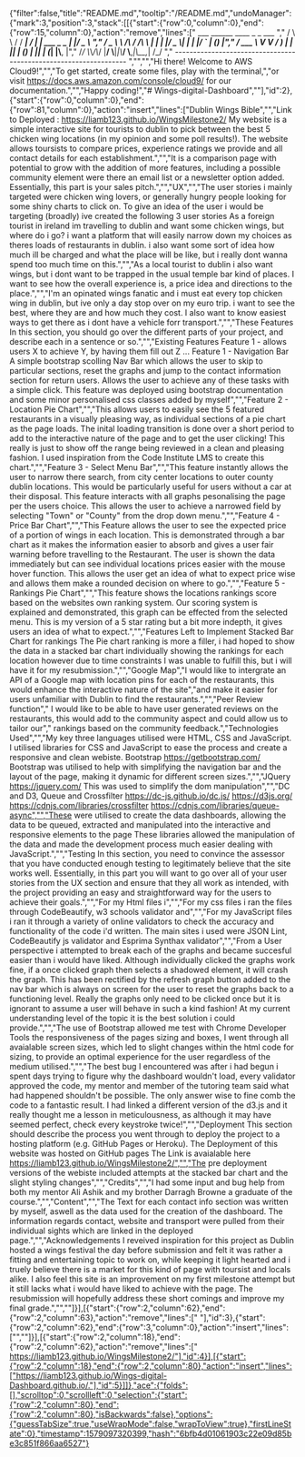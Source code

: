 {"filter":false,"title":"README.md","tooltip":"/README.md","undoManager":{"mark":3,"position":3,"stack":[[{"start":{"row":0,"column":0},"end":{"row":15,"column":0},"action":"remove","lines":["         ___        ______     ____ _                 _  ___  ","        / \\ \\      / / ___|   / ___| | ___  _   _  __| |/ _ \\ ","       / _ \\ \\ /\\ / /\\___ \\  | |   | |/ _ \\| | | |/ _` | (_) |","      / ___ \\ V  V /  ___) | | |___| | (_) | |_| | (_| |\\__, |","     /_/   \\_\\_/\\_/  |____/   \\____|_|\\___/ \\__,_|\\__,_|  /_/ "," ----------------------------------------------------------------- ","","","Hi there! Welcome to AWS Cloud9!","","To get started, create some files, play with the terminal,","or visit https://docs.aws.amazon.com/console/cloud9/ for our documentation.","","Happy coding!","# Wings-digital-Dashboard",""],"id":2},{"start":{"row":0,"column":0},"end":{"row":81,"column":0},"action":"insert","lines":["Dublin Wings Bible","","Link to Deployed : https://liamb123.github.io/WingsMilestone2/ My website is a simple interactive site for tourists to dublin to pick between the best 5 chicken wing locations (in my opinion and some poll results!). The website allows toursists to compare prices, experience ratings we provide and all contact details for each establishment.","","It is a comparison page with potential to grow with the addition of more features, including a possible community element were there an email list or a newsletter option added. Essentially, this part is your sales pitch.","","UX","","The user stories i mainly targeted were chicken wing lovers, or generally hungry people looking for some shiny charts to click on. To give an idea of the user i would be targeting (broadly) ive created the following 3 user stories As a foreign tourist in ireland im travelling to dublin and want some chicken wings, but where do i go? i want a platform that will easily narrow down my choices as theres loads of restaurants in dublin. i also want some sort of idea how much ill be charged and what the place will be like, but i really dont wanna spend too much time on this.","","As a local tourist to dublin i also want wings, but i dont want to be trapped in the usual temple bar kind of places. I want to see how the overall experience is, a price idea and directions to the place.","","I'm an opinated wings fanatic and i must eat every top chicken wing in dublin, but ive only a day stop over on my euro trip. i want to see the best, where they are and how much they cost. I also want to know easiest ways to get there as i dont have a vehicle forr transport.","","These Features In this section, you should go over the different parts of your project, and describe each in a sentence or so.","","Existing Features Feature 1 - allows users X to achieve Y, by having them fill out Z ... Feature 1 - Navigation Bar A simple bootstrap scolling Nav Bar which allows the user to skip to particular sections, reset the graphs and jump to the contact information section for return users. Allows the user to achieve any of these tasks with a simple click. This feature was deployed using bootstrap documentation and some minor personalised css classes added by myself","","Feature 2 - Location Pie Chart","","This allows users to easily see the 5 featured restaurants in a visually pleasing way, as individual sections of a pie chart as the page loads. The inital loading transition is done over a short period to add to the interactive nature of the page and to get the user clicking! This really is just to show off the range being reviewed in a clean and pleasing fashion. I used inspiration from the Code Institute LMS to create this chart.","","Feature 3 - Select Menu Bar","","This feature instantly allows the user to narrow there search, from city center locations to outer county dublin locations. This would be particularly useful for users without a car at their disposal. This feature interacts with all graphs pesonalising the page per the users choice. This allows the user to achieve a narrowed field by selecting \"Town\" or \"County\" from the drop down menu.","","Feature 4 - Price Bar Chart","","This Feature allows the user to see the expected price of a portion of wings in each location. This is demonstrated through a bar chart as it makes the information easier to absorb and gives a user fair warning before travelling to the Restaurant. The user is shown the data immediately but can see individual locations prices easier with the mouse hover function. This allows the user get an idea of what to expect price wise and allows them make a rounded decision on where to go.","","Feature 5 - Rankings Pie Chart","","This feature shows the locations rankings score based on the websites own ranking system. Our scoring system is explained and demonstrated, this graph can be effected from the selected menu. This is my version of a 5 star rating but a bit more indepth, it gives users an idea of what to expect.","","Features Left to Implement Stacked Bar Chart for rankings The Pie chart ranking is more a filler, i had hoped to show the data in a stacked bar chart individually showing the rankings for each location however due to time constraints I was unable to fulfill this, but i will have it for my resubmission.","","Google Map","I would like to intergrate an API of a Google map with location pins for each of the restaurants, this would enhance the interactive nature of the site","and make it easier for users unfamiliar with Dublin to find the restaurants.","","Peer Review function","    I would like to be able to have user generated reviews on the restaurants, this would add to the community aspect and could allow us to tailor our","    rankings based on the community feedback.","Technologies Used","","My key three languages utilised were HTML, CSS and JavaScript. I utilised libraries for CSS and JavaScript to ease the process and create a responsive and clean webiste. Bootstrap https://getbootstrap.com/ Bootstrap was utilised to help with simplifying the navigation bar and the layout of the page, making it dynamic for different screen sizes.","","JQuery https://jquery.com/ This was used to simplify the dom manipulation","","DC and D3, Queue and Crossfilter https://dc-js.github.io/dc.js/ https://d3js.org/ https://cdnjs.com/libraries/crossfilter https://cdnjs.com/libraries/queue-async","","These were utilised to create the data dashboards, allowing the data to be queued, extracted and manipulated into the interactive and responsive elements to the page These libraries allowed the manipulation of the data and made the development process much easier dealing with JavaScript.","","Testing In this section, you need to convince the assessor that you have conducted enough testing to legitimately believe that the site works well. Essentially, in this part you will want to go over all of your user stories from the UX section and ensure that they all work as intended, with the project providing an easy and straightforward way for the users to achieve their goals.","","For my Html files i","","For my css files i ran the files through CodeBeautify, w3 schools validator and","","For my JavaScript files i ran it through a variety of online validators to check the accuracy and functionality of the code i'd written. The main sites i used were JSON Lint, CodeBeautify js validator and Esprima Synthax validator","","From a User perspective i attempted to break each of the graphs and became succesful easier than i would have liked. Although individually clicked the graphs work fine, if a once clicked graph then selects a shadowed element, it will crash the graph. This has been rectified by the refresh graph button added to the nav bar which is always on screen for the user to reset the graphs back to a functioning level. Really the graphs only need to be clicked once but it is ignorant to assume a user will behave in such a kind fashion! At my current understanding level of the topic it is the best solution i could provide.","","The use of Bootstrap allowed me test with Chrome Developer Tools the responsiveness of the pages sizing and boxes, I went through all avaialable screen sizes, which led to slight changes within the html code for sizing, to provide an optimal experience for the user regardless of the medium utilised.","","The best bug I encountered was after i had begun i spent days trying to figure why the dashboard wouldn't load, every validator approved the code, my mentor and member of the tutoring team said what had happened shouldn't be possible. The only answer wise to fine comb the code to a fantastic result. I had linked a different version of the d3.js and it really thought me a lesson in meticulousness, as although it may have seemed perfect, check every keystroke twice!","","Deployment This section should describe the process you went through to deploy the project to a hosting platform (e.g. GitHub Pages or Heroku). The Deployment of this website was hosted on GitHub pages The Link is avaialable here https://liamb123.github.io/WingsMilestone2/","","The pre deployment versions of the webiste included attempts at the stacked bar chart and the slight styling changes","","Credits","","I had some input and bug help from both my mentor Ali Ashik and my brother Darragh Browne a graduate of the course.","","Content","","The Text for each contact info section was written by myself, aswell as the data used for the creation of the dashboard. The information regards contact, website and transport were pulled from their individual sights which are linked in the deployed page.","","Acknowledgements I reveived inspiration for this project as Dublin hosted a wings festival the day before submission and felt it was rather a fitting and entertaining topic to work on, while keeping it light hearted and i truely believe there is a market for this kind of page with toursist and locals alike. I also feel this site is an improvement on my first milestone attempt but it still lacks what i would have liked to achieve with the page. The resubmission will hopefully address these short comings and improve my final grade.","",""]}],[{"start":{"row":2,"column":62},"end":{"row":2,"column":63},"action":"remove","lines":[" "],"id":3},{"start":{"row":2,"column":62},"end":{"row":3,"column":0},"action":"insert","lines":["",""]}],[{"start":{"row":2,"column":18},"end":{"row":2,"column":62},"action":"remove","lines":[" https://liamb123.github.io/WingsMilestone2/"],"id":4}],[{"start":{"row":2,"column":18},"end":{"row":2,"column":80},"action":"insert","lines":["https://liamb123.github.io/Wings-digital-Dashboard.github.io/."],"id":5}]]},"ace":{"folds":[],"scrolltop":0,"scrollleft":0,"selection":{"start":{"row":2,"column":80},"end":{"row":2,"column":80},"isBackwards":false},"options":{"guessTabSize":true,"useWrapMode":false,"wrapToView":true},"firstLineState":0},"timestamp":1579097320399,"hash":"6bfb4d01061903c22e09d85be3c851f866aa6527"}